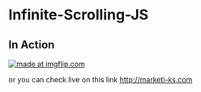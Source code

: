 # Infinite-Scrolling-JS

## In Action

<a href="https://imgflip.com/gif/2bpfyw"><img src="https://i.imgflip.com/2bpfyw.gif" title="made at imgflip.com"/></a>

or you can check live on this link <a href="http://marketi-ks.com/">http://marketi-ks.com</a>
